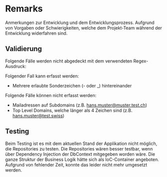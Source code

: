 # Remarks
Anmerkungen zur Entwicklung und dem Entwicklungsprozess. Aufgrund von Vorgaben oder Schwierigkeiten, welche dem Projekt-Team während der Entwicklung widerfahren sind.

## Validierung
Folgende Fälle werden nicht abgedeckt mit dem verwendeten Regex-Ausdruck:

Folgender Fall kann erfasst werden:
- Mehrere erlaubte Sonderzeichen (- oder _) hintereinander

Folgende Fälle können nicht erfasst werden:
- Mailadressen auf Subdomains (z.B. hans.muster@muster.test.ch)
- Top Level Domains, welche länger als 4 Zeichen sind (z.B. hans.muster@test.swiss)

## Testing
Beim Testing ist es mit dem aktuellen Stand der Applikation nicht möglich, die Repositories zu testen. Die Repositories wären besser testbar, wenn über Dependency Injection der DbContext mitgegeben worden wäre. Die ganze Struktur der Business Logik hätte sich als IoC-Container angeboten. Aufgrund von fehlender Zeit, konnte das leider nicht mehr umgesetzt werden. 